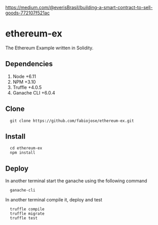 https://medium.com/@everisBrasil/building-a-smart-contract-to-sell-goods-772107f521ac

# ethereum-ex

The Ethereum Example written in Solidity.

## Dependencies

1. Node +6.11
2. NPM +3.10
2. Truffle +4.0.5
3. Ganache CLI +6.0.4

## Clone

```
  git clone https://github.com/fabiojose/ethereum-ex.git
```

## Install

```
  cd ethereum-ex
  npm install
```

## Deploy

In another terminal start the ganache using the following command

```
  ganache-cli
```

In another terminal compile it, deploy and test

```
  truffle compile
  truffle migrate
  truffle test
```

